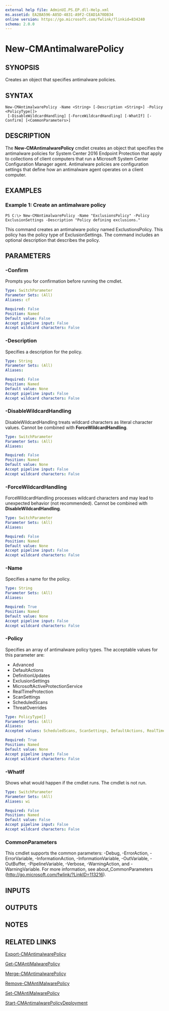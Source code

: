 ```yaml
---
external help file: AdminUI.PS.EP.dll-Help.xml
ms.assetid: EA2BA596-A85D-4831-A9F2-CEAD1A70DB34
online version: https://go.microsoft.com/fwlink/?linkid=834240
schema: 2.0.0
---
```


# New-CMAntimalwarePolicy

## SYNOPSIS
Creates an object that specifies antimalware policies.

## SYNTAX

```
New-CMAntimalwarePolicy -Name <String> [-Description <String>] -Policy <PolicyType[]>
 [-DisableWildcardHandling] [-ForceWildcardHandling] [-WhatIf] [-Confirm] [<CommonParameters>]
```

## DESCRIPTION
The **New-CMAntimalwarePolicy** cmdlet creates an object that specifies the antimalware policies for System Center 2016 Endpoint Protection that apply to collections of client computers that run a Microsoft System Center Configuration Manager agent.
Antimalware policies are configuration settings that define how an antimalware agent operates on a client computer.

## EXAMPLES

### Example 1: Create an antimalware policy
```
PS C:\> New-CMAntimalwarePolicy -Name "ExclusionsPolicy" -Policy ExclusionSettings -Description "Policy defining exclusions."
```

This command creates an antimalware policy named ExclustionsPolicy.
This policy has the policy type of ExclusionSettings.
The command includes an optional description that describes the policy.

## PARAMETERS

### -Confirm
Prompts you for confirmation before running the cmdlet.

```yaml
Type: SwitchParameter
Parameter Sets: (All)
Aliases: cf

Required: False
Position: Named
Default value: False
Accept pipeline input: False
Accept wildcard characters: False
```

### -Description
Specifies a description for the policy.

```yaml
Type: String
Parameter Sets: (All)
Aliases: 

Required: False
Position: Named
Default value: None
Accept pipeline input: False
Accept wildcard characters: False
```

### -DisableWildcardHandling
DisableWildcardHandling treats wildcard characters as literal character values. Cannot be combined with **ForceWildcardHandling**.

```yaml
Type: SwitchParameter
Parameter Sets: (All)
Aliases: 

Required: False
Position: Named
Default value: None
Accept pipeline input: False
Accept wildcard characters: False
```

### -ForceWildcardHandling
ForceWildcardHandling processes wildcard characters and may lead to unexpected behavior (not recommended). Cannot be combined with **DisableWildcardHandling**.

```yaml
Type: SwitchParameter
Parameter Sets: (All)
Aliases: 

Required: False
Position: Named
Default value: None
Accept pipeline input: False
Accept wildcard characters: False
```

### -Name
Specifies a name for the policy.

```yaml
Type: String
Parameter Sets: (All)
Aliases: 

Required: True
Position: Named
Default value: None
Accept pipeline input: False
Accept wildcard characters: False
```

### -Policy
Specifies an array of antimalware policy types.
The acceptable values for this parameter are:

- Advanced
- DefaultActions
- DefinitionUpdates
- ExclusionSettings
- MicrosoftActiveProtectionService
- RealTimeProtection
- ScanSettings
- ScheduledScans
- ThreatOverrides

```yaml
Type: PolicyType[]
Parameter Sets: (All)
Aliases: 
Accepted values: ScheduledScans, ScanSettings, DefaultActions, RealTimeProtection, ExclusionSettings, Advanced, ThreatOverrides, MicrosoftActiveProtectionService, DefinitionUpdates

Required: True
Position: Named
Default value: None
Accept pipeline input: False
Accept wildcard characters: False
```

### -WhatIf
Shows what would happen if the cmdlet runs.
The cmdlet is not run.

```yaml
Type: SwitchParameter
Parameter Sets: (All)
Aliases: wi

Required: False
Position: Named
Default value: False
Accept pipeline input: False
Accept wildcard characters: False
```

### CommonParameters
This cmdlet supports the common parameters: -Debug, -ErrorAction, -ErrorVariable, -InformationAction, -InformationVariable, -OutVariable, -OutBuffer, -PipelineVariable, -Verbose, -WarningAction, and -WarningVariable. For more information, see about_CommonParameters (http://go.microsoft.com/fwlink/?LinkID=113216).

## INPUTS

## OUTPUTS

## NOTES

## RELATED LINKS

[Export-CMAntimalwarePolicy](./Export-CMAntimalwarePolicy.md)

[Get-CMAntiMalwarePolicy](./Get-CMAntiMalwarePolicy.md)

[Merge-CMAntimalwarePolicy](./Merge-CMAntimalwarePolicy.md)

[Remove-CMAntiMalwarePolicy](./Remove-CMAntiMalwarePolicy.md)

[Set-CMAntiMalwarePolicy](./Set-CMAntiMalwarePolicy.md)

[Start-CMAntimalwarePolicyDeployment](./Start-CMAntimalwarePolicyDeployment.md)


